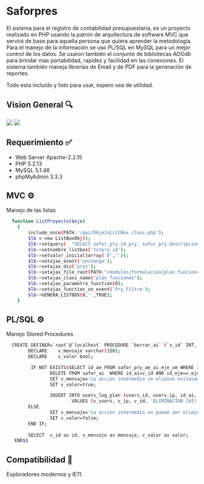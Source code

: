 # Saforpres
El sistema para el registro de contabilidad presupuestaria, es un proyecto realizado en PHP usando la patrón de arquitectura de software MVC que servirá de base para aquella persona que quiera aprender la metodología. Para el manejo de la información se uso PL/SQL en MySQL para un mejor control de los datos. Se usaron también el  conjunto de bibliotecas ADOdb para brindar mas portabilidad, rapidez y facilidad en las conexiones. El sistema también maneja librerías de Email y de PDF para la generación de reportes.


Todo esta incluido y listo para usar, espero sea de utilidad.


## Vision General :mag:
![](https://raw.githubusercontent.com/delfinworks/saforpres/master/images/saforpre1.jpg)
![](https://raw.githubusercontent.com/delfinworks/saforpres/master/images/saforpre2.jpg)

## Requerimiento :white_check_mark:
- Web Server Apache-2.2.15
- PHP 5.2.13
- MySQL 5.1.46
- phpMyAdmin 3.3.3 

## MVC :gear:

Manejo de las listas

```bash
  function ListProyecto($eje)
	{				
		include_once(PATH.'/gui/ObjetoListBox.class.php');
		$lb = new ListBoxObj();
		$lb->setquery(	"SELECT safor_pry.id_pry, safor_pry.descripcionvFROM safor_pry WHERE ((safor_pry.id_eje=".$eje.") AND (safor_pry.poa=TRUE)) ORDER BY safor_pry.id_pry");
		$lb->setnombre_listbox('txtpry_id');
		$lb->setvalor_inicial(array('0',''));
		$lb->setajax_event('onchange');
		$lb->setajax_div('prys');
		$lb->setajax_file_root(PATH."/modulos/formulacion/plan.funciones.php");
		$lb->setajax_class_name("plan_funciones");
		$lb->setajax_parametro_function(0);
		$lb->setajax_function_on_event('Pry_Filtra');
		$lb->GENERA_LISTBOX(0,'',TRUE);				
	}
```

## PL/SQL :gear:

Manejo Stored Procedures

```bash
  CREATE DEFINER=`root`@`localhost` PROCEDURE `borrar_ai` (`v_id` INT, `v_eje` INT, `v_users` VARCHAR(15), `v_ip` VARCHAR(20))  BEGIN
        DECLARE    v_mensaje varchar(150);
        DECLARE    v_valor bool;

         IF NOT EXISTS(SELECT id_ae FROM safor_pry_ae_ai_eje_um WHERE id_ai=v_id AND id_eje=v_eje) THEN
                DELETE FROM safor_ai  WHERE id_ai=v_id AND id_eje=v_eje;
                SET v_mensaje='La accion intermedia se elimino exitosamente. ';
                SET v_valor=true;

                INSERT INTO users_log_plan (users_id, users_ip, id_ai, accion, id_eje)
                        VALUES (v_users, v_ip, v_id, 'ELIMINACION (AI)', v_eje);
        ELSE
                SET v_mensaje='La accion intermedia no puede ser eliminada, existen unidades de medida asociados a ella';
                SET v_valor=false;
        END IF;
        
        SELECT  v_id as id, v_mensaje as mensaje, v_valor as valor;
   END$$
```

## Compatibilidad :triangular_ruler:

Exploradores modernos y IE11.
